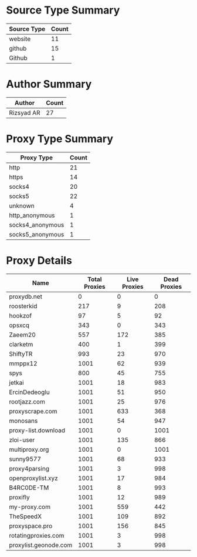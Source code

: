 # Source Type Summary

| Source Type | Count |
|-------------|-------|
| website | 11 |
| github | 15 |
| Github | 1 |


# Author Summary

| Author | Count |
|--------|-------|
| Rizsyad AR | 27 |


# Proxy Type Summary

| Proxy Type | Count |
|------------|-------|
| http | 21 |
| https | 14 |
| socks4 | 20 |
| socks5 | 22 |
| unknown | 4 |
| http_anonymous | 1 |
| socks4_anonymous | 1 |
| socks5_anonymous | 1 |


# Proxy Details

| Name | Total Proxies | Live Proxies | Dead Proxies |
|------|---------------|--------------|---------------|
| proxydb.net | 0 | 0 | 0 |
| roosterkid | 217 | 9 | 208 |
| hookzof | 97 | 5 | 92 |
| opsxcq | 343 | 0 | 343 |
| Zaeem20 | 557 | 172 | 385 |
| clarketm | 400 | 1 | 399 |
| ShiftyTR | 993 | 23 | 970 |
| mmppx12 | 1001 | 62 | 939 |
| spys | 800 | 45 | 755 |
| jetkai | 1001 | 18 | 983 |
| ErcinDedeoglu | 1001 | 51 | 950 |
| rootjazz.com | 1001 | 25 | 976 |
| proxyscrape.com | 1001 | 633 | 368 |
| monosans | 1001 | 54 | 947 |
| proxy-list.download | 1001 | 0 | 1001 |
| zloi-user | 1001 | 135 | 866 |
| multiproxy.org | 1001 | 0 | 1001 |
| sunny9577 | 1001 | 68 | 933 |
| proxy4parsing | 1001 | 3 | 998 |
| openproxylist.xyz | 1001 | 17 | 984 |
| B4RC0DE-TM | 1001 | 8 | 993 |
| proxifly | 1001 | 12 | 989 |
| my-proxy.com | 1001 | 559 | 442 |
| TheSpeedX | 1001 | 109 | 892 |
| proxyspace.pro | 1001 | 156 | 845 |
| rotatingproxies.com | 1001 | 3 | 998 |
| proxylist.geonode.com | 1001 | 3 | 998 |
